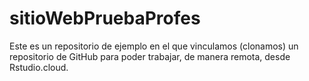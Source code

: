 # sitioWebPruebaProfes

Este es un repositorio de ejemplo en el que vinculamos (clonamos) un repositorio de GitHub para poder trabajar, de manera remota, desde Rstudio.cloud.